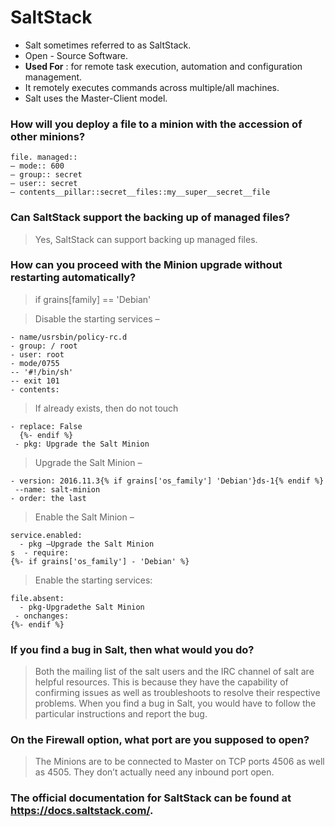# SaltStack

+ Salt sometimes referred to as SaltStack.
+ Open - Source Software.
+ **Used For** : for remote task execution, automation and configuration management.
+ It remotely executes commands across multiple/all machines.
+ Salt uses the Master-Client model.


### How will you deploy a file to a minion with the accession of other minions?
``` /etc/my__super/secret_file::
file. managed::
– mode:: 600
– group:: secret
– user:: secret
– contents__pillar::secret__files::my__super__secret__file 
```


### Can SaltStack support the backing up of managed files?
> Yes, SaltStack can support backing up managed files.

### How can you proceed with the Minion upgrade without restarting automatically?
 >  if grains[family] == 'Debian'
 
> Disable the starting services –
``` file.managed:
- name/usrsbin/policy-rc.d
- group: / root
- user: root
- mode/0755
-- '#!/bin/sh'
-- exit 101
- contents:
```

>  If already exists, then do not touch 

``` - prereq:
- replace: False
  {%- endif %}
 - pkg: Upgrade the Salt Minion
 ```

 > Upgrade the Salt Minion –
 ``` pkg.installed –
- version: 2016.11.3{% if grains['os_family'] 'Debian'}ds-1{% endif %}
  --name: salt-minion
- order: the last 
```

> Enable the Salt Minion –
``` - name: salt-minion
service.enabled:
  - pkg –Upgrade the Salt Minion
s  - require:
{%- if grains['os_family'] - 'Debian' %} 
```

> Enable the starting services:
``` - name: /usr/sbin/policy-_rc.d
file.absent:
  - pkg-Upgradethe Salt Minion
 - onchanges:
{%- endif %} 
```


### If you find a bug in Salt, then what would you do?
> Both the mailing list of the salt users and the IRC channel of salt are helpful resources. This is because they have the capability of confirming issues as well as troubleshoots to resolve their respective problems. When you find a bug in Salt, you would have to follow the particular instructions and report the bug.

### On the Firewall option, what port are you supposed to open?
> The Minions are to be connected to Master on TCP ports 4506 as well as 4505. They don’t actually need any inbound port open.


### The official documentation for SaltStack can be found at https://docs.saltstack.com/.